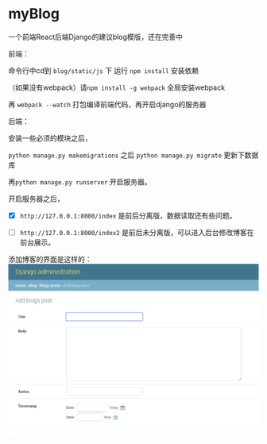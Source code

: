 # myBlog
一个前端React后端Django的建议blog模版，还在完善中

前端：

命令行中cd到 `blog/static/js` 下 运行 `npm install` 安装依赖

（如果没有webpack）请`npm install -g webpack` 全局安装webpack 

再 `webpack --watch` 打包编译前端代码，再开启django的服务器

后端：

安装一些必须的模块之后，

`python manage.py makemigrations` 之后 `python manage.py migrate` 更新下数据库

再`python manage.py runserver` 开启服务器。

开启服务器之后，

- [x] `http://127.0.0.1:8000/index`  是前后分离版，数据读取还有些问题。
- [ ] `http://127.0.0.1:8000/index2` 是前后未分离版，可以进入后台修改博客在前台展示。


添加博客的界面是这样的：
![cmd-markdown-logo](blog/static/imgs/add.png)